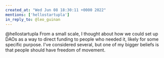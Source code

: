 ```yaml
---
created_at: "Wed Jun 08 18:30:11 +0000 2022"
mentions: ['hellostartupla']
in_reply_to: @leo_guinan
---
```


@hellostartupla From a small scale, I thought about how we could set up DAOs as a way to direct funding to people who needed it, likely for some specific purpose. I've considered several, but one of my bigger beliefs is that people should have freedom of movement.
